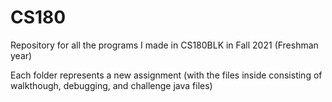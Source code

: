 # CS180
Repository for all the programs I made in CS180BLK in Fall 2021 (Freshman year)


Each folder represents a new assignment (with the files inside consisting of walkthough, debugging, and challenge java files)
